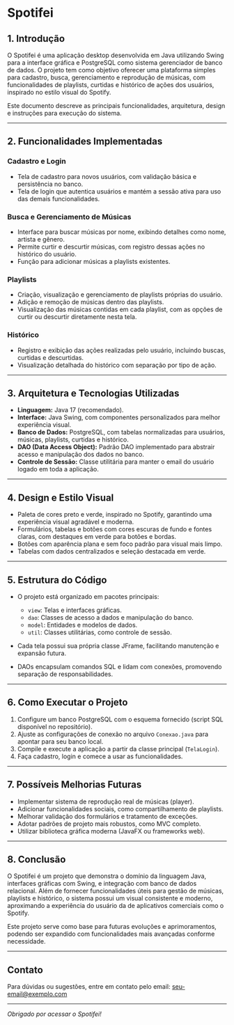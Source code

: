 # Spotifei

## 1. Introdução

O Spotifei é uma aplicação desktop desenvolvida em Java utilizando Swing para a interface gráfica e PostgreSQL como sistema gerenciador de banco de dados. O projeto tem como objetivo oferecer uma plataforma simples para cadastro, busca, gerenciamento e reprodução de músicas, com funcionalidades de playlists, curtidas e histórico de ações dos usuários, inspirado no estilo visual do Spotify.

Este documento descreve as principais funcionalidades, arquitetura, design e instruções para execução do sistema.

---

## 2. Funcionalidades Implementadas

### Cadastro e Login
- Tela de cadastro para novos usuários, com validação básica e persistência no banco.
- Tela de login que autentica usuários e mantém a sessão ativa para uso das demais funcionalidades.

### Busca e Gerenciamento de Músicas
- Interface para buscar músicas por nome, exibindo detalhes como nome, artista e gênero.
- Permite curtir e descurtir músicas, com registro dessas ações no histórico do usuário.
- Função para adicionar músicas a playlists existentes.

### Playlists
- Criação, visualização e gerenciamento de playlists próprias do usuário.
- Adição e remoção de músicas dentro das playlists.
- Visualização das músicas contidas em cada playlist, com as opções de curtir ou descurtir diretamente nesta tela.

### Histórico
- Registro e exibição das ações realizadas pelo usuário, incluindo buscas, curtidas e descurtidas.
- Visualização detalhada do histórico com separação por tipo de ação.

---

## 3. Arquitetura e Tecnologias Utilizadas

- **Linguagem:** Java 17 (recomendado).
- **Interface:** Java Swing, com componentes personalizados para melhor experiência visual.
- **Banco de Dados:** PostgreSQL, com tabelas normalizadas para usuários, músicas, playlists, curtidas e histórico.
- **DAO (Data Access Object):** Padrão DAO implementado para abstrair acesso e manipulação dos dados no banco.
- **Controle de Sessão:** Classe utilitária para manter o email do usuário logado em toda a aplicação.

---

## 4. Design e Estilo Visual

- Paleta de cores preto e verde, inspirado no Spotify, garantindo uma experiência visual agradável e moderna.
- Formulários, tabelas e botões com cores escuras de fundo e fontes claras, com destaques em verde para botões e bordas.
- Botões com aparência plana e sem foco padrão para visual mais limpo.
- Tabelas com dados centralizados e seleção destacada em verde.

---

## 5. Estrutura do Código

- O projeto está organizado em pacotes principais:
  - `view`: Telas e interfaces gráficas.
  - `dao`: Classes de acesso a dados e manipulação do banco.
  - `model`: Entidades e modelos de dados.
  - `util`: Classes utilitárias, como controle de sessão.

- Cada tela possui sua própria classe JFrame, facilitando manutenção e expansão futura.
- DAOs encapsulam comandos SQL e lidam com conexões, promovendo separação de responsabilidades.

---

## 6. Como Executar o Projeto

1. Configure um banco PostgreSQL com o esquema fornecido (script SQL disponível no repositório).
2. Ajuste as configurações de conexão no arquivo `Conexao.java` para apontar para seu banco local.
3. Compile e execute a aplicação a partir da classe principal (`TelaLogin`).
4. Faça cadastro, login e comece a usar as funcionalidades.

---

## 7. Possíveis Melhorias Futuras

- Implementar sistema de reprodução real de músicas (player).
- Adicionar funcionalidades sociais, como compartilhamento de playlists.
- Melhorar validação dos formulários e tratamento de exceções.
- Adotar padrões de projeto mais robustos, como MVC completo.
- Utilizar biblioteca gráfica moderna (JavaFX ou frameworks web).

---

## 8. Conclusão

O Spotifei é um projeto que demonstra o domínio da linguagem Java, interfaces gráficas com Swing, e integração com banco de dados relacional. Além de fornecer funcionalidades úteis para gestão de músicas, playlists e histórico, o sistema possui um visual consistente e moderno, aproximando a experiência do usuário da de aplicativos comerciais como o Spotify.

Este projeto serve como base para futuras evoluções e aprimoramentos, podendo ser expandido com funcionalidades mais avançadas conforme necessidade.

---

## Contato

Para dúvidas ou sugestões, entre em contato pelo email: seu-email@exemplo.com

---

*Obrigado por acessar o Spotifei!*
